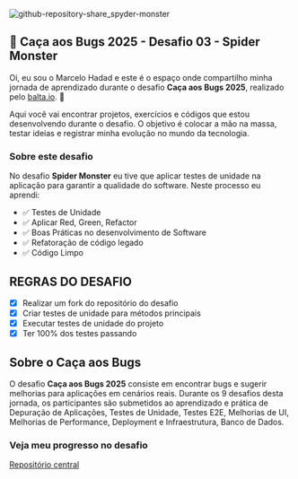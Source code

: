 ![github-repository-share_spyder-monster](https://github.com/user-attachments/assets/346c6b59-7b72-40cc-a9fc-59f740a5292b)

## 👻 Caça aos Bugs 2025 - Desafio 03 - Spider Monster

Oi, eu sou o Marcelo Hadad e este é o espaço onde compartilho minha jornada de aprendizado durante o desafio **Caça aos Bugs 2025**, realizado pelo [balta.io](https://balta.io). 👻

Aqui você vai encontrar projetos, exercícios e códigos que estou desenvolvendo durante o desafio. O objetivo é colocar a mão na massa, testar ideias e registrar minha evolução no mundo da tecnologia.

### Sobre este desafio

No desafio **Spider Monster** eu tive que aplicar testes de unidade na aplicação para garantir a qualidade do software.
Neste processo eu aprendi:

- ✅ Testes de Unidade
- ✅ Aplicar Red, Green, Refactor
- ✅ Boas Práticas no desenvolvimento de Software
- ✅ Refatoração de código legado
- ✅ Código Limpo

## REGRAS DO DESAFIO

- [x] Realizar um fork do repositório do desafio
- [x] Criar testes de unidade para métodos principais
- [x] Executar testes de unidade do projeto
- [x] Ter 100% dos testes passando

## Sobre o Caça aos Bugs

O desafio **Caça aos Bugs 2025** consiste em encontrar bugs e sugerir melhorias para aplicações em cenários reais. Durante os 9 desafios desta jornada, os participantes são submetidos ao aprendizado e prática de Depuração de Aplicações, Testes de Unidade, Testes E2E, Melhorias de UI, Melhorias de Performance, Deployment e Infraestrutura,
Banco de Dados.

### Veja meu progresso no desafio

[Repositório central](https://github.com/MarceloHadad/balta-desafio-caca-aos-bugs-2025)
